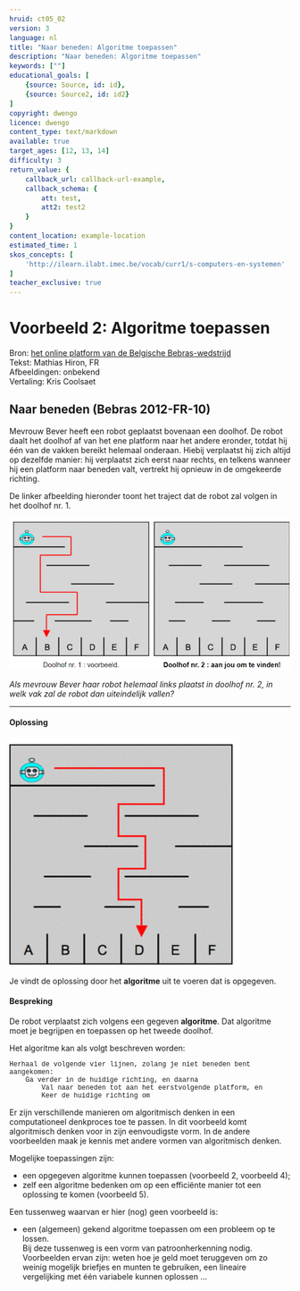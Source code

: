 ```yaml
---
hruid: ct05_02
version: 3
language: nl
title: "Naar beneden: Algoritme toepassen"
description: "Naar beneden: Algoritme toepassen"
keywords: [""]
educational_goals: [
    {source: Source, id: id}, 
    {source: Source2, id: id2}
]
copyright: dwengo
licence: dwengo
content_type: text/markdown
available: true
target_ages: [12, 13, 14]
difficulty: 3
return_value: {
    callback_url: callback-url-example,
    callback_schema: {
        att: test,
        att2: test2
    }
}
content_location: example-location
estimated_time: 1
skos_concepts: [
    'http://ilearn.ilabt.imec.be/vocab/curr1/s-computers-en-systemen'
]
teacher_exclusive: true
---
```

# Voorbeeld 2:  Algoritme toepassen
Bron: [het online platform van de Belgische Bebras-wedstrijd](https://bebras.ugent.be/)<br>
Tekst: Mathias Hiron, FR<br>
Afbeeldingen: onbekend<br>
Vertaling: Kris Coolsaet 

## Naar beneden (Bebras 2012-FR-10)
Mevrouw Bever heeft een robot geplaatst bovenaan een doolhof. De robot daalt het doolhof af van het ene platform naar het andere eronder, totdat hij één van de vakken bereikt helemaal onderaan. Hiebij verplaatst hij zich altijd op dezelfde manier: hij verplaatst zich eerst naar rechts, en telkens wanneer hij een platform naar beneden valt, vertrekt hij opnieuw in de omgekeerde richting.

De linker afbeelding hieronder toont het traject dat de robot zal volgen in het doolhof nr. 1.

![Naar beneden](embed/bebrasalgoritme.png "Bebras algoritme")

*Als mevrouw Bever haar robot helemaal links plaatst in doolhof nr. 2, in welk vak zal de robot dan uiteindelijk vallen?*

---

#### Oplossing

![Naar beneden](embed/bebrasalgoritmeoplossing.png "Bebras Naar beneden oplossing")

Je vindt de oplossing door het **algoritme** uit te voeren dat is opgegeven.

#### Bespreking

De robot verplaatst zich volgens een gegeven **algoritme**. Dat algoritme moet je begrijpen en toepassen op het tweede doolhof. 

Het algoritme kan als volgt beschreven worden: 

<div class="alert alert-box alert-secondary"><p style="  font-family: 'Courier New', monospace; font-size:12px;">
Herhaal de volgende vier lijnen, zolang je niet beneden bent aangekomen:<br>
&nbsp;&nbsp;&nbsp;&nbsp;Ga verder in de huidige richting, en daarna<br>
&nbsp;&nbsp;&nbsp;&nbsp;&nbsp;&nbsp;&nbsp;&nbsp;Val naar beneden tot aan het eerstvolgende platform, en<br>
&nbsp;&nbsp;&nbsp;&nbsp;&nbsp;&nbsp;&nbsp;&nbsp;Keer de huidige richting om
</p>
</div>

Er zijn verschillende manieren om algoritmisch denken in een computationeel denkproces toe te passen. In dit voorbeeld komt algoritmisch denken voor in zijn eenvoudigste vorm. In de andere voorbeelden maak je kennis met andere vormen van algoritmisch denken.

Mogelijke toepassingen zijn:
- een opgegeven algoritme kunnen toepassen (voorbeeld 2, voorbeeld 4);
- zelf een algoritme bedenken om op een efficiënte manier tot een oplossing te komen (voorbeeld 5).

Een tussenweg waarvan er hier (nog) geen voorbeeld is:  
- een (algemeen) gekend algoritme toepassen om een probleem op te lossen.<br>
Bij deze tussenweg is een vorm van patroonherkenning nodig. Voorbeelden ervan zijn: weten hoe je geld moet teruggeven om zo weinig mogelijk briefjes en munten te gebruiken, een lineaire
vergelijking met één variabele kunnen oplossen ...
